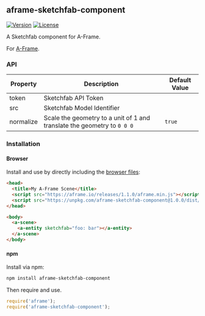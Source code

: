 ## aframe-sketchfab-component

[![Version](http://img.shields.io/npm/v/aframe-sketchfab-component.svg?style=flat-square)](https://npmjs.org/package/aframe-sketchfab-component)
[![License](http://img.shields.io/npm/l/aframe-sketchfab-component.svg?style=flat-square)](https://npmjs.org/package/aframe-sketchfab-component)

A Sketchfab component for A-Frame.

For [A-Frame](https://aframe.io).

### API

| Property | Description | Default Value |
| -------- | ----------- | ------------- |
| token | Sketchfab API Token |               |
| src | Sketchfab Model Identifier |               |
| normalize | Scale the geometry to a unit of 1 and translate the geometry to `0 0 0` | `true` |

### Installation

#### Browser

Install and use by directly including the [browser files](dist):

```html
<head>
  <title>My A-Frame Scene</title>
  <script src="https://aframe.io/releases/1.1.0/aframe.min.js"></script>
  <script src="https://unpkg.com/aframe-sketchfab-component@1.0.0/dist/aframe-sketchfab-component.min.js"></script>
</head>

<body>
  <a-scene>
    <a-entity sketchfab="foo: bar"></a-entity>
  </a-scene>
</body>
```

#### npm

Install via npm:

```bash
npm install aframe-sketchfab-component
```

Then require and use.

```js
require('aframe');
require('aframe-sketchfab-component');
```
